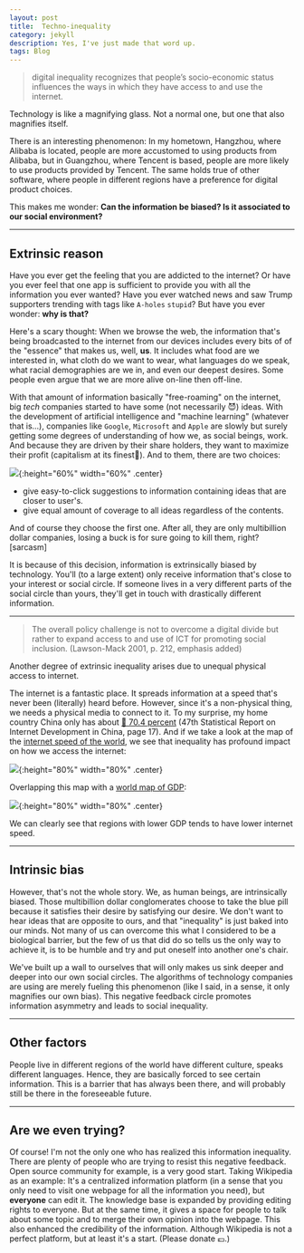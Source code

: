 ```yaml
---
layout: post
title:  Techno-inequality
category: jekyll
description: Yes, I've just made that word up.
tags: Blog
---
```


>digital inequality recognizes that people’s socio-economic status influences the ways in which they have access to and use the internet.

Technology is like a magnifying glass. Not a normal one, but one that also magnifies itself.

<!-- We are bombarded by information every day, and we are very much accustomed to it.
We embrace information by spending hours after hours staring in to the endless flow of news/social media on our computer screen, to the extent that we are numb and unaware of it's existence.
However, we rarely stop and think: __Is the information we received biased? Is it associated to our social environment?__ -->

There is an interesting phenomenon: In my hometown, Hangzhou, where Alibaba is located, people are more accustomed to using  products from Alibaba, but in Guangzhou, where Tencent is based, people are more likely to use products provided by Tencent.
The same holds true of other software, where people in different regions have a preference for digital product choices.

This makes me wonder: __Can the information be biased? Is it associated to our social environment?__

---

## Extrinsic reason
Have you ever get the feeling that you are addicted to the internet?
Or have you ever feel that one app is sufficient to provide you with all the information you ever wanted?
Have you ever watched news and saw Trump supporters trending with tags like `A-holes` `stupid`?
But have you ever wonder: __why is that?__

Here's a scary thought: When we browse the web, the information that's being broadcasted to the internet from our devices includes every bits of of the "essence" that makes us, well, __us__.
It includes what food are we interested in, what cloth do we want to wear, what languages do we speak, what racial demographies are we in, and even our deepest desires.
Some people even argue that we are more alive on-line then off-line.

With that amount of information basically "free-roaming" on the internet, big _tech_ companies started to have some (not necessarily 😈) ideas.
With the development of artificial intelligence and "machine learning" (whatever that is...), companies like `Google`, `Microsoft` and `Apple` are slowly but surely getting some degrees of understanding of how we, as social beings, work.
And because they are driven by their share holders, they want to maximize their profit (capitalism at its finest🤪).
And to them, there are two choices:

![]({{site.baseurl}}/assets/img/post_img/2021-10-09-img1.jpg){:height="60%" width="60%" .center}


- <span class="blue">give easy-to-click suggestions to information containing ideas that are closer to user's.</span>
- <span class="red">give equal amount of coverage to all ideas regardless of the contents.</span>

And of course they choose the first one. After all, they are only multibillion dollar companies, losing a buck is for sure going to kill them, right? [sarcasm]

It is because of this decision, information is extrinsically biased by technology.
You'll (to a large extent) only receive information that's close to your interest or social circle.
If someone lives in a very different parts of the social circle than yours, they'll get in touch with drastically different information.

---

> The overall policy challenge is not to overcome a digital divide but rather to
expand access to and use of ICT for promoting social inclusion.
(Lawson-Mack 2001, p. 212, emphasis added)

Another degree of extrinsic inequality arises due to unequal physical access to internet.

The internet is a fantastic place. It spreads information at a speed that's never been (literally) heard before.
However, since it's a non-physical thing, we needs a physical media to connect to it.
To my surprise, my home country China only has about [:link: 70.4 percent](https://www.statista.com/statistics/236963/penetration-rate-of-internet-users-in-china/) (47th Statistical Report on Internet Development in China, page 17).
And if we take a look at the map of the [internet speed of the world](https://worldpopulationreview.com/country-rankings/internet-speeds-by-country), we see that inequality has profound impact on how we access the internet:

![]({{site.baseurl}}/assets/img/post_img/2021-10-09-img2.png){:height="80%" width="80%" .center}

Overlapping this map with a [world map of GDP](https://data.worldbank.org/indicator/NY.GDP.MKTP.CD?view=map):

![]({{site.baseurl}}/assets/img/post_img/2021-10-09-img3.png){:height="80%" width="80%" .center}

We can clearly see that regions with lower GDP tends to have lower internet speed.

---

## Intrinsic bias
However, that's not the whole story.
We, as human beings, are intrinsically biased.
Those multibillion dollar conglomerates choose to take the blue pill because it satisfies their desire by satisfying our desire.
We don't want to hear ideas that are opposite to ours, and  that "inequality" is just baked into our minds.
Not many of us can overcome this what I considered to be a biological barrier, but the few of us that did do so tells us the only way to achieve it, is to be humble and try and put oneself into another one's chair.

We've built up a wall to ourselves that will only makes us sink deeper and deeper into our own social circles.
The algorithms of technology companies are using are merely fueling this phenomenon (like I said, in a sense, it only magnifies our own bias).
This negative feedback circle promotes information asymmetry and leads to social inequality.

---

## Other factors
People live in different regions of the world have different culture, speaks different languages.
Hence, they are basically forced to see certain information.
This is a barrier that has always been there, and will probably still be there in the foreseeable future.

---

## Are we even trying?
Of course! I'm not the only one who has realized this information inequality.
There are plenty of people who are trying to resist this negative feedback.
Open source community for example, is a very good start.
Taking Wikipedia as an example: It's a centralized information platform (in a sense that you only need to visit one webpage for all the information you need), but __everyone__ can edit it.
The knowledge base is expanded by providing editing rights to everyone.
But at the same time, it gives a space for people to talk about some topic and to merge their own opinion into the webpage.
This also enhanced the credibility of the information.
Although Wikipedia is not a perfect platform, but at least it's a start. (Please donate 💷.)
